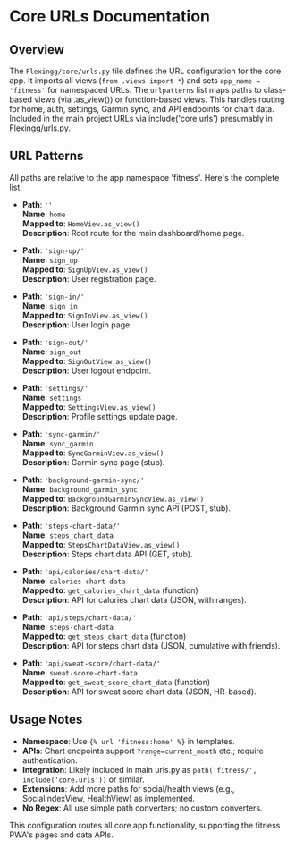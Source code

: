 # Core URLs Documentation

## Overview
The `Flexingg/core/urls.py` file defines the URL configuration for the core app. It imports all views (`from .views import *`) and sets `app_name = 'fitness'` for namespaced URLs. The `urlpatterns` list maps paths to class-based views (via .as_view()) or function-based views. This handles routing for home, auth, settings, Garmin sync, and API endpoints for chart data. Included in the main project URLs via include('core.urls') presumably in Flexingg/urls.py.

## URL Patterns
All paths are relative to the app namespace 'fitness'. Here's the complete list:

- **Path**: `''`  
  **Name**: `home`  
  **Mapped to**: `HomeView.as_view()`  
  **Description**: Root route for the main dashboard/home page.

- **Path**: `'sign-up/'`  
  **Name**: `sign_up`  
  **Mapped to**: `SignUpView.as_view()`  
  **Description**: User registration page.

- **Path**: `'sign-in/'`  
  **Name**: `sign_in`  
  **Mapped to**: `SignInView.as_view()`  
  **Description**: User login page.

- **Path**: `'sign-out/'`  
  **Name**: `sign_out`  
  **Mapped to**: `SignOutView.as_view()`  
  **Description**: User logout endpoint.

- **Path**: `'settings/'`  
  **Name**: `settings`  
  **Mapped to**: `SettingsView.as_view()`  
  **Description**: Profile settings update page.

- **Path**: `'sync-garmin/'`  
  **Name**: `sync_garmin`  
  **Mapped to**: `SyncGarminView.as_view()`  
  **Description**: Garmin sync page (stub).

- **Path**: `'background-garmin-sync/'`  
  **Name**: `background_garmin_sync`  
  **Mapped to**: `BackgroundGarminSyncView.as_view()`  
  **Description**: Background Garmin sync API (POST, stub).

- **Path**: `'steps-chart-data/'`  
  **Name**: `steps_chart_data`  
  **Mapped to**: `StepsChartDataView.as_view()`  
  **Description**: Steps chart data API (GET, stub).

- **Path**: `'api/calories/chart-data/'`  
  **Name**: `calories-chart-data`  
  **Mapped to**: `get_calories_chart_data` (function)  
  **Description**: API for calories chart data (JSON, with ranges).

- **Path**: `'api/steps/chart-data/'`  
  **Name**: `steps-chart-data`  
  **Mapped to**: `get_steps_chart_data` (function)  
  **Description**: API for steps chart data (JSON, cumulative with friends).

- **Path**: `'api/sweat-score/chart-data/'`  
  **Name**: `sweat-score-chart-data`  
  **Mapped to**: `get_sweat_score_chart_data` (function)  
  **Description**: API for sweat score chart data (JSON, HR-based).

## Usage Notes
- **Namespace**: Use `{% url 'fitness:home' %}` in templates.
- **APIs**: Chart endpoints support `?range=current_month` etc.; require authentication.
- **Integration**: Likely included in main urls.py as `path('fitness/', include('core.urls'))` or similar.
- **Extensions**: Add more paths for social/health views (e.g., SocialIndexView, HealthView) as implemented.
- **No Regex**: All use simple path converters; no custom converters.

This configuration routes all core app functionality, supporting the fitness PWA's pages and data APIs.